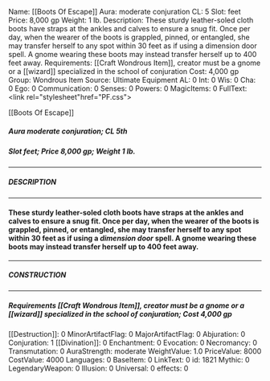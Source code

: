 Name: [[Boots Of Escape]]
Aura: moderate conjuration
CL: 5
Slot: feet
Price: 8,000 gp
Weight: 1 lb.
Description: These sturdy leather-soled cloth boots have straps at the ankles and calves to ensure a snug fit. Once per day, when the wearer of the boots is grappled, pinned, or entangled, she may transfer herself to any spot within 30 feet as if using a dimension door spell. A gnome wearing these boots may instead transfer herself up to 400 feet away.
Requirements: [[Craft Wondrous Item]], creator must be a gnome or a [[wizard]] specialized in the school of conjuration
Cost: 4,000 gp
Group: Wondrous Item
Source: Ultimate Equipment
AL: 0
Int: 0
Wis: 0
Cha: 0
Ego: 0
Communication: 0
Senses: 0
Powers: 0
MagicItems: 0
FullText: <link rel="stylesheet"href="PF.css"><div class="heading"><p class="alignleft">[[Boots Of Escape]]</p><div style="clear: both;"></div></div><div><h5><b>Aura </b>moderate conjuration; <b>CL </b>5th</h5><h5><b>Slot </b>feet; <b>Price </b>8,000 gp; <b>Weight </b>1 lb.</h5></div><hr/><div><h5><b>DESCRIPTION</b></h5></div><hr/><div><h4><p>These sturdy leather-soled cloth boots have straps at the ankles and calves to ensure a snug fit. Once per day, when the wearer of the boots is grappled, pinned, or entangled, she may transfer herself to any spot within 30 feet as if using a <i>dimension door</i> spell. A gnome wearing these boots may instead transfer herself up to 400 feet away.</p></h4></div><hr/><div><h5><b>CONSTRUCTION</b></h5></div><hr/><div><h5><b>Requirements </b>[[Craft Wondrous Item]], creator must be a gnome or a [[wizard]] specialized in the school of conjuration; <b>Cost </b>4,000 gp</h5></div>
[[Destruction]]: 0
MinorArtifactFlag: 0
MajorArtifactFlag: 0
Abjuration: 0
Conjuration: 1
[[Divination]]: 0
Enchantment: 0
Evocation: 0
Necromancy: 0
Transmutation: 0
AuraStrength: moderate
WeightValue: 1.0
PriceValue: 8000
CostValue: 4000
Languages: 0
BaseItem: 0
LinkText: 0
id: 1821
Mythic: 0
LegendaryWeapon: 0
Illusion: 0
Universal: 0
effects: 0

